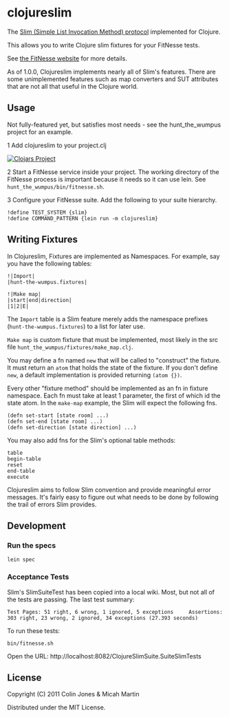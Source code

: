 # clojureslim

The [Slim (Simple List Invocation Method) protocol](http://www.fitnesse.org/FitNesse.UserGuide.WritingAcceptanceTests.SliM.SlimProtocol)
 implemented for Clojure.

This allows you to write Clojure slim fixtures for your FitNesse tests.

See [the FitNesse website](http://fitnesse.org/) for more details.

As of 1.0.0, Clojureslim implements nearly all of Slim's features.  There are some unimplemented features such as
map converters and SUT attributes that are not all that useful in the Clojure world.

## Usage

Not fully-featured yet, but satisfies most needs - see the hunt_the_wumpus project for an example.

1 Add clojureslim to your project.clj
 
[![Clojars Project](http://clojars.org/clojureslim/latest-version.svg)](http://clojars.org/clojureslim)

2 Start a FitNesse service inside your project. The working directory of the FitNesse process is important because it
needs 
so it can use lein.  See `hunt_the_wumpus/bin/fitnesse.sh`.  

3 Configure your FitNesse suite.  Add the following to your suite hierarchy.
    
    !define TEST_SYSTEM {slim}
    !define COMMAND_PATTERN {lein run -m clojureslim}       
    
## Writing Fixtures

In Clojureslim, Fixtures are implemented as Namespaces.  For example, say you have the following tables:
  
    !|Import|
    |hunt-the-wumpus.fixtures|
    
    !|Make map|
    |start|end|direction|
    |1|2|E|

The `Import` table is a Slim feature merely adds the namespace prefixes (`hunt-the-wumpus.fixtures`) to a list for later use.

`Make map` is custom fixture that must be implemented, most likely in the src file `hunt_the_wumpus/fixtures/make_map.clj`.

You may define a fn named `new` that will be called to "construct" the fixture.  It must return an `atom` that holds the
state of the fixture.  If you don't define `new`, a default implementation is provided returning `(atom {})`.

Every other "fixture method" should be implemented as an fn in fixture namespace.  Each fn must take at least 1 parameter,
the first of which id the state atom.  In the `make-map` example, the Slim will expect the following fns.

    (defn set-start [state room] ...)
    (defn set-end [state room] ...)
    (defn set-direction [state direction] ...)

You may also add fns for the Slim's optional table methods:

    table
    begin-table
    reset
    end-table
    execute
    
Clojureslim aims to follow Slim convention and provide meaningful error messages. It's fairly easy to figure out what
needs to be done by following the trail of errors Slim provides.

## Development

### Run the specs

    lein spec
         
### Acceptance Tests
         
Slim's SlimSuiteTest has been copied into a local wiki.  Most, but not all of the tests are passing.  The last test summary:
        
    Test Pages: 51 right, 6 wrong, 1 ignored, 5 exceptions     Assertions: 303 right, 23 wrong, 2 ignored, 34 exceptions (27.393 seconds)
    
To run these tests:
    
    bin/fitnesse.sh
    
Open the URL: http://localhost:8082/ClojureSlimSuite.SuiteSlimTests    

## License

Copyright (C) 2011 Colin Jones & Micah Martin

Distributed under the MIT License.
